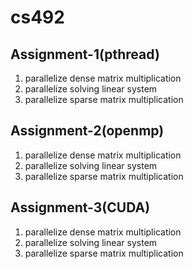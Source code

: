 # cs492

## Assignment-1(pthread)

1. parallelize dense matrix multiplication
2. parallelize solving linear system
3. parallelize sparse matrix multiplication

## Assignment-2(openmp)

1. parallelize dense matrix multiplication
2. parallelize solving linear system
3. parallelize sparse matrix multiplication

## Assignment-3(CUDA)

1. parallelize dense matrix multiplication
2. parallelize solving linear system
3. parallelize sparse matrix multiplication